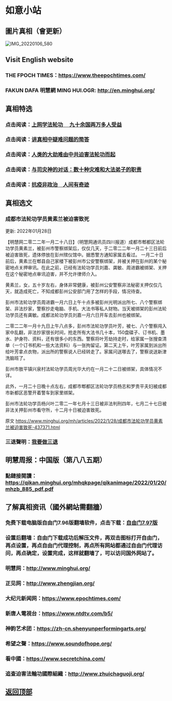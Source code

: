 # 如意小站

## 圖片真相（會更新）

![IMG_20220106_580](https://user-images.githubusercontent.com/79625284/151524615-ab28ade7-83e8-4417-9f34-7e9d833b2215.jpg)

## Visit English website

### THE FPOCH TIMES：https://www.theepochtimes.com/

### FAKUN DAFA 明慧網 MING HUI.OGR: http://en.minghui.org/

## 真相特选

### 点击阅读：[上网学法轮功 　九十余国两万多人受益](https://github.com/pinhe91/jcxw5/tree/main)

### 点击阅读：[讲真相中疑难问题的简答](https://github.com/pinhe91/jcxw3/tree/main)

### 点击阅读：[人类的大劫难由中共迫害法轮功而起](https://github.com/pinhe91/jcxw4/tree/main) 

### 点击阅读：[与司灾神的对话：数十种灾难和大法弟子的职责](https://github.com/pinhe91/jcxw1/tree/main) 

### 点击阅读：[抗疫非政治　人间有奇迹](https://github.com/pinhe91/jcxw2/tree/main) 

## 真相选文

### 成都市法轮功学员黄素兰被迫害致死

更新: 2022年01月28日

【明慧网二零二二年一月二十八日】（明慧网通讯员四川报道）成都市郫都区法轮功学员黄素兰，被彭州市警察绑架后，仅仅几天，于二零二二年一月二十三日前后被迫害致死，遗体停放在彭州殡仪馆中。据悉警方通知家属去看过。
一月二十日前后，黄素兰在郫县自己家楼下被彭州市公安警察绑架，并被关押在彭州的某个秘密地点关押审讯。在此之前，已经有法轮功学员刘嘉、龚敏、周进霸被绑架、关押在这个秘密地点审讯迫害，并不允许律师介入。

黄素兰，女，五十岁左右，身体非常健康，被彭州公安警察非法秘密关押仅仅几天，就造成死亡，不知成都彭州公安部门用了怎样的手段，情况待查。

彭州市法轮功学员周进霸一月六日上午十点多被彭州光明派出所七、八个警察绑架、非法抄家，警察抄走电脑、手机、大法书等私人财物。当天被绑架的彭州法轮功学员还有龚敏。成都法轮功学员刘嘉一月六日开车去彭州也被绑架。

二零二二年一月十九日上午八点多，彭州市法轮功学员叶芳，被七、八个警察闯入家中乱翻，非法抄家很长时间，抢走所有大法书几十本，150盘碟子、订书机、墨水、护身符、资料，还有很多小的东西。警察将叶芳劫持走时，给家属一张搜查清单（一个订书机和一些大法资料）与一张拘留证。第二天上午，叶芳家属到派出所给叶芳拿点衣物，派出所的警察说人已经转走了。家属问送哪去了，警察说送新津洗脑班了。

彭州市敖平镇兴泉村法轮功学员周光华大约在一月二十二日被绑架，具体情况不详。

此外，一月二十日晚十点左右，成都市郫都区法轮功学员杨志和罗贵平夫妇被成都市新都区恶警开着警车到家里绑架。

彭州市法轮功学员杨兴叶二零二一年七月十三日被非法判刑四年，七月二十七日被非法关押彭州市看守所，十二月十日被迫害致死。

原文 https://www.minghui.org/mh/articles/2022/1/28/成都市法轮功学员黄素兰被迫害致死-437371.html

### 三退聲明：[我要做三退](https://tuidang.epochtimes.com/)

## 明慧周报：中国版（第八八五期）

### 點鏈接閱讀：https://qikan.minghui.org/mhqkpage/qikanimage/2022/01/20/mhzb_885_pdf.pdf

## 了解真相资讯（國外網站需翻牆）

### 免费下载电脑版自由门7.96版翻墙软件，点击下载：[自由门7.97版](https://github.com/pinhe91/tuiguang/files/6839679/fg797r.zip)

### 设置后翻墙：自由门下载成功后解压文件，再双击图标打开自由门，再点设置，再点自由门代理控制，再点所有网站都通过自由门代理访问，再点确定，设置完成，这样就翻墙了，可以访问国外网站了。

### 明慧网：http://www.minghui.org/

### 正见网：http://www.zhengjian.org/

### 大纪元新闻网：https://www.epochtimes.com/

### 新唐人電視台：https://www.ntdtv.com/b5/

### 神韵艺术团：https://zh-cn.shenyunperformingarts.org/

### 希望之聲：https://www.soundofhope.org/

### 看中國：https://www.secretchina.com/

### 追查迫害法輪功國際組織：http://www.zhuichaguoji.org/

## [返回顶部](https://git.io/Js3EY)
